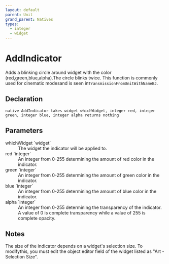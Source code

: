 ```yaml
---
layout: default
parent: Unit
grand_parent: Natives
types:
  - integer
  - widget
---
```


# AddIndicator
Adds a blinking circle around widget with the color (red,green,blue,alpha).The circle blinks twice. This function is commonly used for cinematic modesand is seen in`TransmissionFromUnitWithNameBJ`.

## Declaration

```
native AddIndicator takes widget whichWidget, integer red, integer green, integer blue, integer alpha returns nothing
```

## Parameters
<dl>
  <dt>whichWidget `widget`</dt>
  <dd>The widget the indicator will be applied to.</dd>

  <dt>red `integer`</dt>
  <dd>An integer from 0-255 determining the amount of red color in the indicator.</dd>

  <dt>green `integer`</dt>
  <dd>An integer from 0-255 determining the amount of green color in the indicator.</dd>

  <dt>blue `integer`</dt>
  <dd>An integer from 0-255 determining the amount of blue color in the indicator.</dd>

  <dt>alpha `integer`</dt>
  <dd>An integer from 0-255 determining the transparency of the indicator. A value of 0 is complete transparency while a value of 255 is complete opacity.</dd>
</dl>

## Notes 
The size of the indicator depends on a widget's selection size. To modifythis, you must edit the object editor field of the widget listed as "Art - Selection Size".